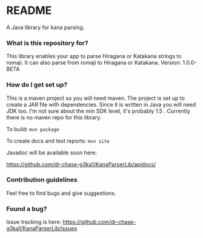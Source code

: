 # README #

A Java library for kana parsing.

### What is this repository for? ###

This library enables your app to parse Hiragana or Katakana strings to romaji.
It can also parse from romaji to Hiragana or Katakana.
Version: 1.0.0-BETA

### How do I get set up? ###

This is a maven project so you will need maven. The project is set up to create a JAR file with dependencies.
Since it is written in Java you will need JDK too. I'm not sure about the min SDK level, it's probably 1.5 .
Currently there is no maven repo for this library.

To build: 
`mvn package`

To create docs and test reports:
`mvn site`

Javadoc will be available soon here:

https://github.com/dr-chase-g3ka1/KanaParserLib/apidocs/

### Contribution guidelines ###

Feel free to find bugs and give suggestions.

### Found a bug? ###

Issue tracking is here:
https://github.com/dr-chase-g3ka1/KanaParserLib/issues